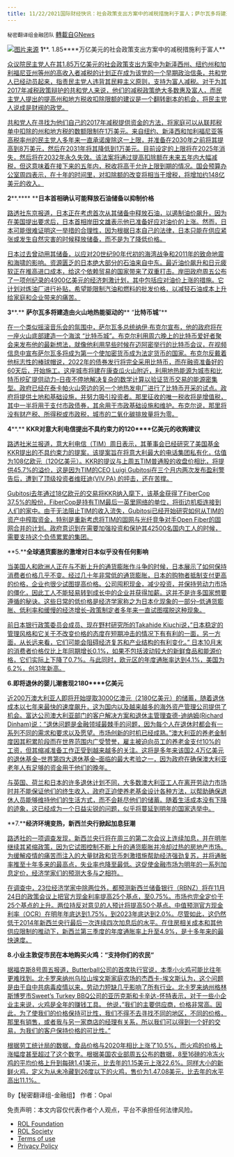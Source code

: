 ```yaml
---
title: 11/22/2021国际财经快讯：社会政策支出方案中的减税措施利于富人；萨尔瓦多将建造“比特币城”
---
```

`秘密翻译组金融团队` [轉載自GNews](https://gnews.org/zh-hans/1685534/)

![](https://assets.gnews.org/wp-content/uploads/2021/11/图片1-98.png)[图片来源](https://money.usnews.com)
**1****. 1.85****万亿美元的社会政策支出方案中的减税措施利于富人**

[众议院民主党人在其1.85万亿美元的社会政策支出方案中为新泽西州、纽约州和加利福尼亚州等州的高收入者减税的计划正在成为该党的一个早期政治信条，共和党人已经动员起来，指责民主党人违背其民粹主义原则，支持为富人减税。对于为其2017年减税政策辩护的共和党人来说，他们的减税政策绝大多数惠及富人，而民主党人提出的提高州和地方税收扣除限额的建议是一个翻转剧本的机会，将民主党人说成是财阀的政党。](https://www.wionews.com/world/tax-deduction-that-benefits-the-rich-divides-democrats-ahead-of-vote-430556)

[共和党人在寻找为他们自己的2017年减税提供资金的方法，将家庭可以从联邦税单中扣除的州和地方税的数额限制在1万美元。来自纽约、新泽西和加利福尼亚等高税率州的民主党人多年来一直承诺废除这一上限，并准备在2030年之前将其提高到8万美元，然后在2031年将其降低到1万美元。目前设定的上限将在2025年消失，然后将在2032年永久失效。该法案将通过提高扣除额在未来五年内大幅减税，但这意味着在接下来的五年内，税收将高于允许上限到期的情况。国会预算办公室周四表示，在十年的时间里，对扣除额的改变将相当于增税，将增加约148亿美元的收入。](https://www.wionews.com/world/tax-deduction-that-benefits-the-rich-divides-democrats-ahead-of-vote-430556)

**2****.**** ****日本首相确认可能释放石油储备以抑制价格**

[路透社东京报道，日本正在考虑首次从其储备中释放石油，以遏制油价飙升，因为在美国提出要求后，日本首相岸田文雄表示他已准备好应对油价的上涨。然而，日本可能很难证明这一举措的合理性，因为根据日本自己的法律，日本只能在供应紧张或发生自然灾害的时候释放储备，而不是为了降低价格。](https://www.reuters.com/business/energy/japan-considers-releasing-oil-reserves-curb-prices-kyodo-2021-11-20/)

[日本过去曾动用其储备，以应对20世纪90年代初的海湾战争和2011年的致命地震和海啸的影响。资源匮乏的日本绝大部分的石油来自中东。最近油价飙升和日元疲软正在推高进口成本，给这个依赖贸易的国家带来了双重打击。岸田政府周五公布了一项创纪录的4900亿美元的经济刺激计划，其中包括应对油价上涨的措施。它计划对炼油厂进行补贴，希望能限制汽油和燃料的批发价格，以减轻石油成本上升给家庭和企业带来的痛苦。](https://www.reuters.com/business/energy/japan-considers-releasing-oil-reserves-curb-prices-kyodo-2021-11-20/)

**3****.** **萨尔瓦多将建造由火山地热能驱动的**** “****比特币城****”**

[在一个类似摇滚音乐会的氛围中，萨尔瓦多总统纳伊∙布克尔宣布，他的政府将在一座火山底部建造一个海滨 “比特币城”。布克尔利用周六晚上的比特币爱好者聚会来发布他的最新想法，就像他利用早些时候在迈阿密举行的比特币会议，在视频信息中宣布萨尔瓦多将成为第一个使加密货币成为法定货币的国家。布克尔反戴着他标志性的棒球帽说，2022年的债券发行将完全采用比特币，而在融资准备好的60天后，开始施工。这座城市将建在康查瓜火山附近，利用地热能源为城市和比特币挖矿提供动力–日夜不停地解决复杂的数学计算以验证货币交易的能源密集型。政府已经在泰卡帕火山旁边的另一个地热发电厂进行了比特币开采的试点。政府将提供土地和基础设施，并努力吸引投资者。那里征收的唯一税收将是增值税，其中一半将用于支付市政债券，其余用于市政基础设施和维护。布克尔说，那里将没有财产税、所得税或市政税，城市的二氧化碳排放量将为零。](https://www.marketwatch.com/story/el-salvador-to-build-bitcoin-city-powered-by-volcanos-geothermal-energy-01637529596?mod=newsviewer_click)

**4****.** **KKR****对意大利电信提出不具约束力的****120****亿美元的收购建议**

[路透社米兰报道，意大利电信（TIM）周日表示，其董事会已经研究了美国基金KKR提出的不具约束力的提案，该提案旨在将意大利最大的电话集团私有化，估值为108亿欧元（120亿美元）。KKR的提议与上周五TIM普通股的收盘价相比，将提供45.7%的溢价，这是因为TIM的CEO Luigi Gubitosi在三个月内两次发布盈利警告后，遭到了顶级投资者维旺迪(VIV.PA) 的抨击，还在苦撑。](https://www.reuters.com/markets/deals/telecom-italia-board-meet-sunday-kkrs-takeover-proposal-sources-2021-11-21/)

[Gubitosi去年通过18亿欧元的交易将KKR纳入麾下，该基金获得了FiberCop 37.5%的股份，FiberCop是持有TIM最后一英里网络的单位，将街边机柜连接到人们的家中。由于无法阻止TIM的收入流失，Gubitosi已经开始研究如何从TIM的资产中榨取资金，特别是重新考虑将TIM的固网与光纤竞争对手Open Fiber的固网合并的计划。政府意识到在需要加强投资和保护其42500名国内工人的时候，需要支持这个负债累累的集团。](https://www.reuters.com/markets/deals/telecom-italia-board-meet-sunday-kkrs-takeover-proposal-sources-2021-11-21/)

**5.****全球通货膨胀的激增对日本似乎没有任何影响**

[当美国人和欧洲人正在与不断上升的通货膨胀作斗争的时候，日本展示了如何保持消费者价格几乎不变。经过几十年非常低的通货膨胀，日本的购物者抵制支付更高的价格，企业也很少试图提高价格。公司囤积现金，减少投资，并保持劳动力市场的僵化，因此工人不能轻易转到成长中的企业并获得加薪。这并不是许多国家想要遵循的秘诀。这些日常的低价格是经济学家称之为日本化现象的一部分–低通货膨胀、低利率和缓慢的经济增长–政策制定者多年来一直试图摆脱这种现象。](https://www.wsj.com/articles/why-japan-appears-immune-to-global-inflation-surge-so-far-11637490602)

[前日本银行政策委员会成员、现在野村研究所的Takahide Kiuchi说，”日本稳定的管理风格和它关于不改变价格的态度在短期冲击的情况下有有利的一面，另一方面，从长远来看，它们可能会阻碍经济复苏和产业结构的有利变化。” 日本10月末的消费者价格仅比上年同期增长0.1%，如果不包括波动较大的新鲜食品和能源价格，它们实际上下降了0.7%。与此同时，欧元区的年度通胀率达到4.1%，美国为6.2%，创31年新高。](https://www.wsj.com/articles/why-japan-appears-immune-to-global-inflation-surge-so-far-11637490602)

**6.****即将退休的婴儿潮套现****2180****亿美元**

[近200万澳大利亚人即将开始提取3000亿澳元（2180亿美元）的储蓄，随着退休成本以七年来最快的速度飙升，这为国内以及越来越多的海外资产管理公司提供了机会。富达公司澳大利亚部门的客户解决方案和退休主管理查德-迪纳姆(Richard Dinham)说：”退休问题是金融领域最棘手的问题，因为每个人在退休时都会有一系列不同的需求和要求以及愿望。市场创新的时机已经成熟。”澳大利亚的养老金制度因其积累阶段而在世界范围内广受赞誉，雇主被迫向员工的养老金支付10%的工资，但其缩减准备工作正受到越来越多的关注。这将是多年来该国2.4万亿美元的退休基金–世界第四大退休基金–面临的最大考验之一，因为政府在确保澳大利亚老年人有足够的资金用于他们的晚年。](https://finance.yahoo.com/news/global-managers-circle-retiring-boomers-190000418.html)

[与英国、荷兰和日本的许多退休计划不同，大多数澳大利亚工人在离开劳动力市场时并不能保证他们的终生收入，政府正迫使养老基金设计各种方法，以帮助确保退休人员能够维持他们的生活方式，而不会耗尽他们的储蓄。随着生活成本没有下降的迹象，这已经成为一个日益尖锐的问题，似乎将蔓延到明年的国家选举中。](https://finance.yahoo.com/news/global-managers-circle-retiring-boomers-190000418.html)

**7.****经济环境变热，新西兰央行掀起加息狂潮**

[路透社的一项调查发现，新西兰央行将在周三的第二次会议上连续加息，并在明年继续其紧缩政策，因为它试图控制不断上升的通货膨胀并冷却过热的房地产市场。为缓解疫情的痛苦而注入的大量财政和货币刺激措施帮助经济强劲复苏，并将通胀率推至十年多来的最高点，失业率也降至最低。这促使金融市场为明年的一系列加息定价，经济学家们的预测大多与之相符。](https://www.oann.com/new-zealand-central-bank-on-a-hiking-spree-as-economic-climate-gets-hotter-reuters-poll/)

[在调查中，23位经济学家中除两位外，都预测新西兰储备银行（RBNZ）将在11月24日的政策会议上把官方现金利率提高25个基点，至0.75%。市场也完全定价于25个基点的上升。两位持反对意见的人预计将提高50个基点。中值预测官方现金利率（OCR）在明年年底达到1.75%，到2023年底达到2.0%。尽管如此，这仍然低于2014年新西兰央行最后一次连续四次加息后的水平。在住房相关成本和其他供应限制的推动下，新西兰第三季度的年度通胀率上升至4.9%，是十多年来的最快速度。](https://www.oann.com/new-zealand-central-bank-on-a-hiking-spree-as-economic-climate-gets-hotter-reuters-poll/)

**8.****小业主敦促市民在本地购买火鸡：****“****支持你们的农民****“**

[据福克斯8号周五报道，Butterball公司的首席执行官说，本季小火鸡可能比往年更难找到。北卡罗来纳州乌拉山埃文斯家庭农场的杰西卡-埃文斯认为，这个问题是由于自中共病毒疫情以来，劳动力短缺几乎影响了所有行业。北卡罗来纳州格林斯博罗市Sweet’s Turkey BBQ公司的亚历克斯和卡辛达-怀特表示，对于一些小企业主来说，火鸡是全年的赚钱工具。 他说，”我们的主要供应商，价格非常高。因此，为了使我们的价格保持可比性，我们不得不去寻找不同的地区，不同的价格，那里有销售，或者我与另一家商店的经理有关系，所以我们可以得到一个好的交易，为我们的客户保持价格的可比性。”](https://www.breitbart.com/politics/2021/11/13/bidens-banking-nominee-calls-eliminate-all-private-bank-accounts/)

[根据劳工统计局的数据，食品价格与2020年相比上涨了10.5%，而火鸡的价格上涨幅度甚至超过了这个数字。根据美国农业部周五公布的数据，8至16磅的冷冻火鸡的平均价格上升到每磅1.41美元，比去年的1.15美元上涨22.6%。同样大小的新鲜火鸡，定义为从未冷藏到26度以下的火鸡，售价为1.47.08美元，比去年的水平高出11.1%。](https://www.breitbart.com/politics/2021/11/13/bidens-banking-nominee-calls-eliminate-all-private-bank-accounts/)

By【秘密翻译组-金融组】
作者：Opal

 

免责声明：本文内容仅代表作者个人观点，平台不承担任何法律风险。

- [ROL Foundation](https://rolfoundation.org/)
- [ROL Society](https://rolsociety.org/)
- [Terms of use](https://gnews.org/terms-of-use-3/)
- [Privacy Policy](https://gnews.org/privacy-policy/)
